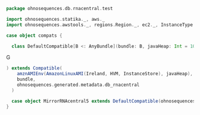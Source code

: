 
```scala
package ohnosequences.db.rnacentral.test

import ohnosequences.statika._, aws._
import ohnosequences.awstools._, regions.Region._, ec2._, InstanceType._, autoscaling._, s3._

case object compats {

  class DefaultCompatible[B <: AnyBundle](bundle: B, javaHeap: Int = 10
```

G

```scala
) extends Compatible(
    amznAMIEnv(AmazonLinuxAMI(Ireland, HVM, InstanceStore), javaHeap),
    bundle,
    ohnosequences.generated.metadata.db_rnacentral
  )

  case object MirrorRNAcentral5 extends DefaultCompatible(ohnosequences.db.rnacentral.test.MirrorRNAcentral5)
}

```




[main/scala/blastDB.scala]: ../../main/scala/blastDB.scala.md
[main/scala/collectionUtils.scala]: ../../main/scala/collectionUtils.scala.md
[main/scala/csvUtils.scala]: ../../main/scala/csvUtils.scala.md
[main/scala/filterData.scala]: ../../main/scala/filterData.scala.md
[main/scala/rnacentral.scala]: ../../main/scala/rnacentral.scala.md
[test/scala/compats.scala]: compats.scala.md
[test/scala/generateData.scala]: generateData.scala.md
[test/scala/rnaCentral.scala]: rnaCentral.scala.md
[test/scala/runBundles.scala]: runBundles.scala.md